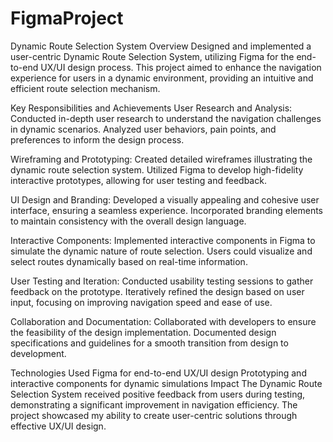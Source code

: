 # FigmaProject
Dynamic Route Selection System
Overview
Designed and implemented a user-centric Dynamic Route Selection System, utilizing Figma for the end-to-end UX/UI design process. This project aimed to enhance the navigation experience for users in a dynamic environment, providing an intuitive and efficient route selection mechanism.

Key Responsibilities and Achievements
User Research and Analysis:
Conducted in-depth user research to understand the navigation challenges in dynamic scenarios. Analyzed user behaviors, pain points, and preferences to inform the design process.

Wireframing and Prototyping:
Created detailed wireframes illustrating the dynamic route selection system. Utilized Figma to develop high-fidelity interactive prototypes, allowing for user testing and feedback.

UI Design and Branding:
Developed a visually appealing and cohesive user interface, ensuring a seamless experience. Incorporated branding elements to maintain consistency with the overall design language.

Interactive Components:
Implemented interactive components in Figma to simulate the dynamic nature of route selection. Users could visualize and select routes dynamically based on real-time information.

User Testing and Iteration:
Conducted usability testing sessions to gather feedback on the prototype. Iteratively refined the design based on user input, focusing on improving navigation speed and ease of use.

Collaboration and Documentation:
Collaborated with developers to ensure the feasibility of the design implementation. Documented design specifications and guidelines for a smooth transition from design to development.

Technologies Used
Figma for end-to-end UX/UI design
Prototyping and interactive components for dynamic simulations
Impact
The Dynamic Route Selection System received positive feedback from users during testing, demonstrating a significant improvement in navigation efficiency. The project showcased my ability to create user-centric solutions through effective UX/UI design.

